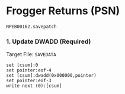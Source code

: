 # Frogger Returns (PSN) 

`NPEB00162.savepatch`

### 1. Update DWADD (Required)

Target File: `SAVEDATA`

```
set [csum]:0
set pointer:eof-4
set [csum]:dwadd(0x000000,pointer)
set pointer:eof-3
write next (0):[csum]
```

